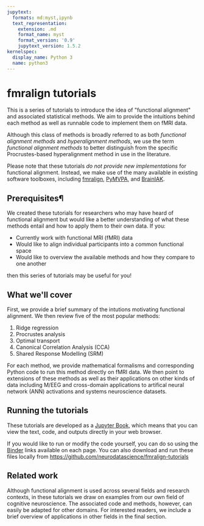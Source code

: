 ```yaml
---
jupytext:
  formats: md:myst,ipynb
  text_representation:
    extension: .md
    format_name: myst
    format_version: '0.9'
    jupytext_version: 1.5.2
kernelspec:
  display_name: Python 3
  name: python3
---
```


# fmralign tutorials

This is a series of tutorials to introduce the idea of "functional alignment" and associated statistical methods.
We aim to provide the intuitions behind each method as well as runnable code to implement them on fMRI data.

Although this class of methods is broadly referred to as both _functional alignment methods_ and _hyperalignment methods_,
we use the term _functional alignment methods_ to better distinguish from the specific Procrustes-based hyperalignment method in use in the literature.

Please note that these tutorials *do not provide new implementations* for functional alignment.
Instead, we make use of the many available in existing software toolboxes,
including [fmralign](https://parietal-inria.github.io/fmralign-docs),
[PyMVPA](http://www.pymvpa.org/), and [BrainIAK](https://brainiak.org/).

## Prerequisites¶

We created these tutorials for researchers who may have heard of functional alignment but would like a better understanding of what these methods entail and how to apply them to their own data.
If you:

* Currently work with functional MRI (fMRI) data
* Would like to align individual participants into a common functional space
* Would like to overview the available methods and how they compare to one another

then this series of tutorials may be useful for you!

## What we'll cover

First, we provide a brief summary of the intutions motivating functional alignment.
We then review five of the most popular methods:

1. Ridge regression
2. Procrustes analysis
3. Optimal transport
4. Canonical Correlation Analysis (CCA)
5. Shared Response Modelling (SRM)

For each method, we provide mathematical formalisms and corresponding Python code to run this method directly on fMRI data.
We then point to extensions of these methods as well as their applications on other kinds of data
including M/EEG and cross-domain applications to artifical neural network (ANN) activations and systems neuroscience datasets.

## Running the tutorials

These tutorials are developed as a [Jupyter Book](https://jupyter-book.org),
which means that you can view the text, code, and outputs directly in your web browser.

If you would like to run or modify the code yourself,
you can do so using the [Binder](https://mybinder.org) links available on each page.
You can also download and run these files locally from https://github.com/neurodatascience/fmralign-tutorials

## Related work

Although functional alignment is used across several fields and research contexts,
in these tutorials we draw on examples from our own field of cognitive neuroscience.
The associated code and methods, however, can easily be adapted for other domains.
For interested readers, we include a brief overview of applications in other fields in the final section.
